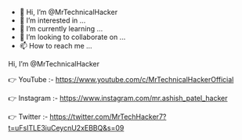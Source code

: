 - 👋 Hi, I’m @MrTechnicalHacker
- 👀 I’m interested in ...
- 🌱 I’m currently learning ...
- 💞️ I’m looking to collaborate on ...
- 📫 How to reach me ...

Hi, I’m @MrTechnicalHacker

👉 YouTube :- https://www.youtube.com/c/MrTechnicalHackerOfficial


👉 Instagram :- https://www.instagram.com/mr.ashish_patel_hacker


👉 Twitter :- https://twitter.com/MrTechHacker7?t=uFsITLE3iuCeycnU2xEBBQ&s=09





<!---
MrTechnicalHacker/MrTechnicalHacker is a ✨ special ✨ repository because its `README.md` (this file) appears on your GitHub profile.
You can click the Preview link to take a look at your changes.
--->
